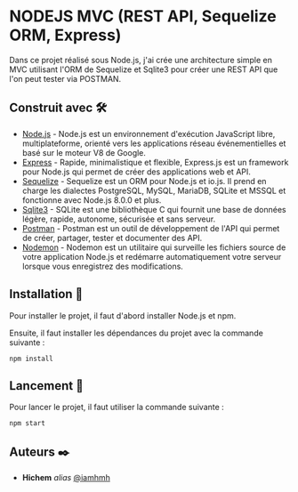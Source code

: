 # NODEJS MVC (REST API, Sequelize ORM, Express)

Dans ce projet réalisé sous Node.js, j'ai crée une architecture simple en MVC utilisant l'ORM de Sequelize et Sqlite3 pour créer une REST API que l'on peut tester via POSTMAN.

## Construit avec 🛠️

* [Node.js](https://nodejs.org/en/) - Node.js est un environnement d'exécution JavaScript libre, multiplateforme, orienté vers les applications réseau événementielles et basé sur le moteur V8 de Google.
* [Express](https://expressjs.com/fr/) - Rapide, minimalistique et flexible, Express.js est un framework pour Node.js qui permet de créer des applications web et API.
* [Sequelize](https://sequelize.org/) - Sequelize est un ORM pour Node.js et io.js. Il prend en charge les dialectes PostgreSQL, MySQL, MariaDB, SQLite et MSSQL et fonctionne avec Node.js 8.0.0 et plus.
* [Sqlite3](https://www.sqlite.org/index.html) - SQLite est une bibliothèque C qui fournit une base de données légère, rapide, autonome, sécurisée et sans serveur.
* [Postman](https://www.postman.com/) - Postman est un outil de développement de l'API qui permet de créer, partager, tester et documenter des API.
* [Nodemon](https://nodemon.io/) - Nodemon est un utilitaire qui surveille les fichiers source de votre application Node.js et redémarre automatiquement votre serveur lorsque vous enregistrez des modifications.

## Installation 🔧

Pour installer le projet, il faut d'abord installer Node.js et npm.

Ensuite, il faut installer les dépendances du projet avec la commande suivante :

```npm install```

## Lancement 🚀

Pour lancer le projet, il faut utiliser la commande suivante :

```npm start```

## Auteurs ✒️

* **Hichem** _alias_ [@iamhmh](https://github.com/iamhmh)
